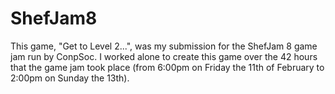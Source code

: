# ShefJam8
This game, "Get to Level 2...", was my submission for the ShefJam 8 game jam run by ConpSoc. I worked alone to create this game over the 42 hours that the game jam took place (from 6:00pm on Friday the 11th of February to 2:00pm on Sunday the 13th).
